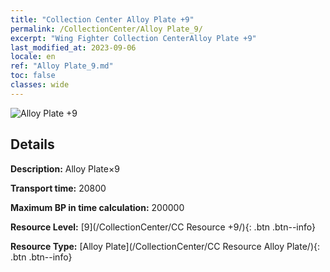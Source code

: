 ```yaml
---
title: "Collection Center Alloy Plate +9"
permalink: /CollectionCenter/Alloy Plate_9/
excerpt: "Wing Fighter Collection CenterAlloy Plate +9"
last_modified_at: 2023-09-06
locale: en
ref: "Alloy Plate_9.md"
toc: false
classes: wide
---
```



![Alloy Plate +9](/images/cc/CC_Alloy_Plate_6.png)

## Details

  **Description:** Alloy Plate×9

  **Transport time:** 20800

  **Maximum BP in time calculation:** 200000

  **Resource Level:** [9](/CollectionCenter/CC Resource +9/){: .btn .btn--info}

  **Resource Type:** [Alloy Plate](/CollectionCenter/CC Resource Alloy Plate/){: .btn .btn--info}

